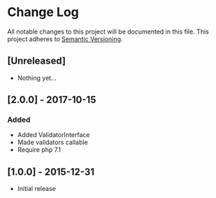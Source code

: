 # Change Log
All notable changes to this project will be documented in this file.
This project adheres to [Semantic Versioning](http://semver.org/).

## [Unreleased]

- Nothing yet...

## [2.0.0] - 2017-10-15

### Added
- Added ValidatorInterface
- Made validators callable
- Require php 7.1

## [1.0.0] - 2015-12-31
- Initial release

